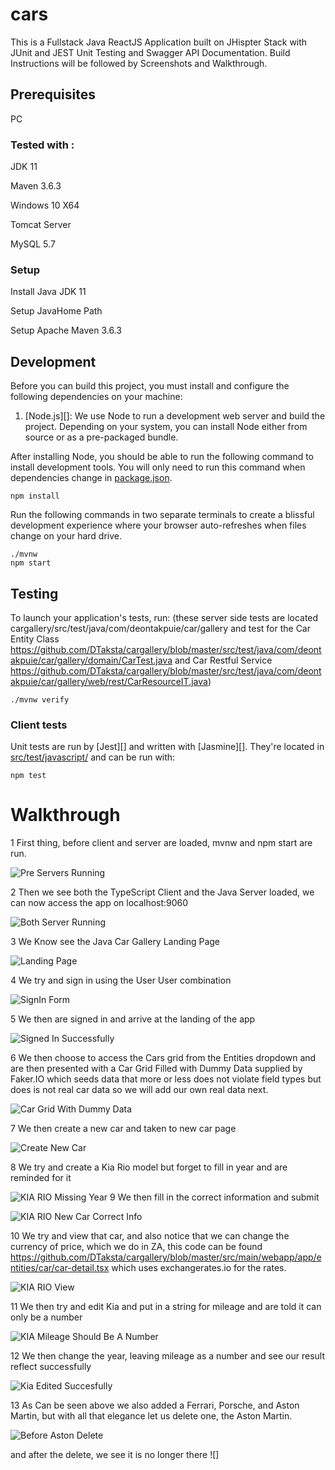 # cars

This is a Fullstack Java ReactJS Application built on JHispter Stack
with JUnit and JEST Unit Testing and Swagger API Documentation.
Build Instructions will be followed by Screenshots and Walkthrough.

## Prerequisites
PC

### Tested with :

JDK 11

Maven 3.6.3

Windows 10 X64

Tomcat Server

MySQL 5.7

### Setup

Install Java JDK 11

Setup JavaHome Path

Setup Apache Maven 3.6.3

## Development

Before you can build this project, you must install and configure the following dependencies on your machine:

1. [Node.js][]: We use Node to run a development web server and build the project.
   Depending on your system, you can install Node either from source or as a pre-packaged bundle.

After installing Node, you should be able to run the following command to install development tools.
You will only need to run this command when dependencies change in [package.json](package.json).

    npm install

Run the following commands in two separate terminals to create a blissful development experience where your browser
auto-refreshes when files change on your hard drive.

    ./mvnw
    npm start

## Testing

To launch your application's tests, run: (these server side tests are located cargallery/src/test/java/com/deontakpuie/car/gallery and test for the Car Entity Class https://github.com/DTaksta/cargallery/blob/master/src/test/java/com/deontakpuie/car/gallery/domain/CarTest.java and Car Restful Service https://github.com/DTaksta/cargallery/blob/master/src/test/java/com/deontakpuie/car/gallery/web/rest/CarResourceIT.java)

    ./mvnw verify

### Client tests

Unit tests are run by [Jest][] and written with [Jasmine][]. They're located in [src/test/javascript/](src/test/javascript/) and can be run with:

    npm test
    
    
# Walkthrough

1 First thing, before client and server are loaded, mvnw and npm start are run.

![Pre Servers Running](https://github.com/DTaksta/cargallery/blob/master/webpack/beforeServerAndClientStart.JPG)

2 Then we see both the TypeScript Client and the Java Server loaded, we can now access the app on localhost:9060

![Both Server Running](https://github.com/DTaksta/cargallery/blob/master/webpack/clientAndServerLoadedFull.png)

3 We Know see the Java Car Gallery Landing Page

![Landing Page](https://github.com/DTaksta/cargallery/blob/master/webpack/javaCarGalleryLandingPage.JPG)

4 We try and sign in using the User User combination 

![SignIn Form](https://github.com/DTaksta/cargallery/blob/master/webpack/signInFormWithDefaultUserUser.JPG)

5 We then are signed in and arrive at the landing of the app

![Signed In Successfully](https://github.com/DTaksta/cargallery/blob/master/webpack/SignedInSelectCarsEntity.JPG)

6 We then choose to access the Cars grid from the Entities dropdown and are then presented with a Car Grid Filled with Dummy Data supplied by Faker.IO which seeds data that more or less does not violate field types but does is not real car data so we will add our own real data next.

![Car Grid With Dummy Data](https://github.com/DTaksta/cargallery/blob/master/webpack/sampleCarGridWithDummyDaterByFakerIO.JPG)

7 We then create a new car and taken to new car page

![Create New Car](https://github.com/DTaksta/cargallery/blob/master/webpack/createNewCarPage.JPG)

8 We try and create a Kia Rio model but forget to fill in year and are reminded for it

![KIA RIO Missing Year](https://github.com/DTaksta/cargallery/blob/master/webpack/createNewCarPage-ValidationMissingYear.JPG)
9 We then fill in the correct information and submit

![KIA RIO New Car Correct Info](https://github.com/DTaksta/cargallery/blob/master/webpack/newCarComplete.JPG)

10 We try and view that car, and also notice that we can change the currency of price, which we do in ZA,
this code can be found https://github.com/DTaksta/cargallery/blob/master/src/main/webapp/app/entities/car/car-detail.tsx which uses exchangerates.io for the rates.

![KIA RIO View](https://github.com/DTaksta/cargallery/blob/master/webpack/KiaRioViewInRands.JPG)

11 We then try and edit Kia and put in a string for mileage and are told it can only be a number

![KIA Mileage Should Be A Number](https://github.com/DTaksta/cargallery/blob/master/webpack/KiaEditMileageValidation.JPG)

12 We then change the year, leaving mileage as a number and see our result reflect successfully 

![Kia Edited Succesfully](https://github.com/DTaksta/cargallery/blob/master/webpack/KiaRioEditReflecting.JPG)

13 As Can be seen above we also added a Ferrari, Porsche, and Aston Martin, but with all that elegance let us delete one, the Aston Martin.

![Before Aston Delete](https://github.com/DTaksta/cargallery/blob/master/webpack/KiaRioEditReflecting.JPG)

and after the delete, we see it is no longer there
![]


